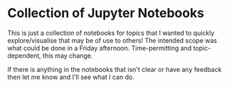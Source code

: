 # Collection of Jupyter Notebooks

This is just a collection of notebooks for topics that I wanted to quickly explore/visualise that may be of use to others! The intended scope was what could be done in a Friday afternoon. Time-permitting and topic-dependent, this may change.

If there is anything in the notebooks that isn't clear or have any feedback then let me know and I'll see what I can do.
